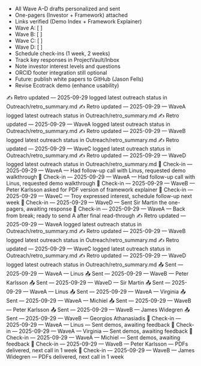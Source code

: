 - All Wave A–D drafts personalized and sent
- One-pagers (Investor + Framework) attached
- Links verified (Demo Index + Framework Explainer)
- Wave A: [ ]
- Wave B: [ ]
- Wave C: [ ]
- Wave D: [ ]
- Schedule check-ins (1 week, 2 weeks)
- Track key responses in ProjectVault/Inbox
- Note investor interest levels and questions
- ORCID footer integration still optional
- Future: publish white papers to GitHub (Jason Fells)
- Revise Ecotrack demo (enhance usability)

✍️ Retro updated — 2025-09-29 logged latest outreach status in Outreach/retro_summary.md
✍️ Retro updated — 2025-09-29 — WaveA logged latest outreach status in Outreach/retro_summary.md
✍️ Retro updated — 2025-09-29 — WaveA logged latest outreach status in Outreach/retro_summary.md
✍️ Retro updated — 2025-09-29 — WaveB logged latest outreach status in Outreach/retro_summary.md
✍️ Retro updated — 2025-09-29 — WaveC logged latest outreach status in Outreach/retro_summary.md
✍️ Retro updated — 2025-09-29 — WaveD logged latest outreach status in Outreach/retro_summary.md
📝 Check-in — 2025-09-29 — WaveA — Had follow-up call with Linus, requested demo walkthrough
📝 Check-in — 2025-09-29 — WaveA — Had follow-up call with Linus, requested demo walkthrough
📝 Check-in — 2025-09-29 — WaveB — Peter Karlsson asked for PDF version of framework explainer
📝 Check-in — 2025-09-29 — WaveC — Troy expressed interest, schedule follow-up next week
📝 Check-in — 2025-09-29 — WaveD — Sent Sir Martin the one-pagers, awaiting response
📝 Check-in — 2025-09-29 — WaveA — Back from break; ready to send A after final read-through
✍️ Retro updated — 2025-09-29 — WaveA logged latest outreach status in Outreach/retro_summary.md
✍️ Retro updated — 2025-09-29 — WaveB logged latest outreach status in Outreach/retro_summary.md
✍️ Retro updated — 2025-09-29 — WaveC logged latest outreach status in Outreach/retro_summary.md
✍️ Retro updated — 2025-09-29 — WaveD logged latest outreach status in Outreach/retro_summary.md
📤 Sent — 2025-09-29 — WaveA — Linus
📤 Sent — 2025-09-29 — WaveB — Peter Karlsson
📤 Sent — 2025-09-29 — WaveD — Sir Martin
📤 Sent — 2025-09-29 — WaveA — Linus
📤 Sent — 2025-09-29 — WaveA — Virginia
📤 Sent — 2025-09-29 — WaveA — Michiel
📤 Sent — 2025-09-29 — WaveB — Peter Karlsson
📤 Sent — 2025-09-29 — WaveB — James Widegren
📤 Sent — 2025-09-29 — WaveB — Georgios Athanasiadis
📝 Check-in — 2025-09-29 — WaveA — Linus — Sent demos, awaiting feedback
📝 Check-in — 2025-09-29 — WaveA — Virginia — Sent demos, awaiting feedback
📝 Check-in — 2025-09-29 — WaveA — Michiel — Sent demos, awaiting feedback
📝 Check-in — 2025-09-29 — WaveB — Peter Karlsson — PDFs delivered, next call in 1 week
📝 Check-in — 2025-09-29 — WaveB — James Widegren — PDFs delivered, next call in 1 week
